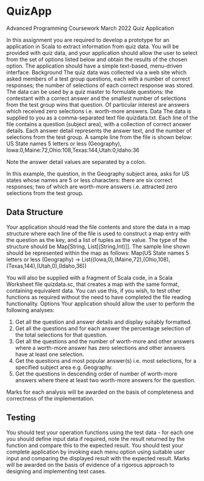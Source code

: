 # QuizApp

Advanced Programming Coursework March 2022
Quiz Application 

In this assignment you are required to develop a prototype for an application in Scala to extract information from quiz data. You will be provided with quiz data, and your application should allow the user to select from the set of options listed below and obtain the results of the chosen option. The application should have a simple text-based, menu-driven interface. 
Background
The quiz data was collected via a web site which asked members of a test group questions, each with a number of correct responses; the number of selections of each correct response was stored.
The data can be used by a quiz master to formulate questions:  the contestant with a correct answer  and the smallest number of selections from the test group wins that question. Of particular interest are answers which received zero selections i.e. worth-more answers.
Data 
The data is supplied to you as a comma-separated text file quizdata.txt. Each line of the file contains a question (subject area), with a collection of correct answer details. Each answer detail represents the answer text, and the number of selections from the test group.  A sample line from the file is shown below: 
US State names 5 letters or less (Geography), Iowa:0,Maine:72,Ohio:108,Texas:144,Utah:0,Idaho:36

Note the answer detail values are separated by a colon.

In this example, the question, in the Geography subject area, asks for US states whose names are 5 or less characters: there are six correct responses; two of which are worth-more answers i.e. attracted zero selections from the test group.

## Data Structure
Your application should read the file contents and store the data in a map structure where each line of the file is used to construct a map entry with the question as the key, and a list of tuples as the value. The type of the structure should be Map[String, List[(String,Int)]]. The sample line shown should be represented within the map as follows: 
Map(US State names 5 letters or less (Geography) ->
         List((Iowa,0),(Maine,72),(Ohio,108),(Texas,144),(Utah,0),(Idaho,36))

You will also be supplied with a fragment of Scala code, in a Scala Worksheet file quizdata.sc, that creates a map with the same format, containing equivalent data. You can use this, if you wish, to test other functions as required without the need to have completed the file reading functionality. 
Options
Your application should allow the user to perform the following analyses: 
1.	Get all the question and answer details and display suitably formatted.
2.	Get all the questions and for each answer the percentage selection of the total selections for that question.
3.	Get all the questions and the number of worth-more and other answers where a worth-more answer has zero selections and other answers have at least one selection.
4.	Get the questions and most popular answer(s) i.e. most selections, for a specified subject area e.g. Geography.
5.	Get the questions in descending order of number of worth-more answers where there at least two worth-more answers for the question.

Marks for each analysis will be awarded on the basis of completeness and correctness of the implementation.

## Testing 
You should test your operation functions using the test data - for each one you should define input data if required, note the result returned by the function and compare this to the expected result. 
You should test your complete application by invoking each menu option using suitable user input and comparing the displayed result with the expected result. 
Marks will be awarded on the basis of evidence of a rigorous approach to designing and implementing test cases. 


